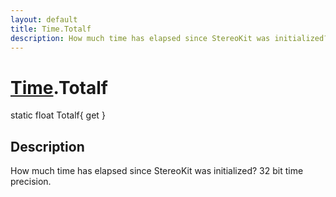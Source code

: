 ```yaml
---
layout: default
title: Time.Totalf
description: How much time has elapsed since StereoKit was initialized? 32 bit time precision.
---
```

# [Time]({{site.url}}/Pages/Reference/Time.html).Totalf

<div class='signature' markdown='1'>
static float Totalf{ get }
</div>

## Description
How much time has elapsed since StereoKit was initialized? 32 bit time precision.

